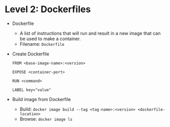 Level 2: Dockerfiles
====

- Dockerfile
  - A list of instructions that will run and result in a new image that   can be used to make a container.
  - Filename: `Dockerfile`


- Create Dockerfile

  ```
  FROM <base-image-name>:<version>

  EXPOSE <container-port>

  RUN <command>

  LABEL key="value"
  ```

- Build image from Dockerfile
  - Build: `docker image build --tag <tag-name>:<version> <dockerfile-location>`
  - Browse: `docker image ls`
